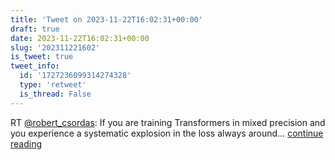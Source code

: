 ```yaml
---
title: 'Tweet on 2023-11-22T16:02:31+00:00'
draft: true
date: 2023-11-22T16:02:31+00:00
slug: '202311221602'
is_tweet: true
tweet_info:
  id: '1727236099314274328'
  type: 'retweet'
  is_thread: False
---
```




RT [@robert_csordas](https://x.com/robert_csordas): If you are training Transformers in mixed precision and you experience a systematic explosion in the loss always around… [continue reading](https://x.com/sytelus/status/1727236099314274328)
